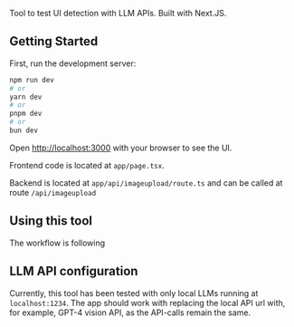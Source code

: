 Tool to test UI detection with LLM APIs. Built with Next.JS.

## Getting Started

First, run the development server:

```bash
npm run dev
# or
yarn dev
# or
pnpm dev
# or
bun dev
```

Open [http://localhost:3000](http://localhost:3000) with your browser to see the UI.

Frontend code is located at `app/page.tsx`.

Backend is located at `app/api/imageupload/route.ts` and can be called at route `/api/imageupload`

## Using this tool

The workflow is following

## LLM API configuration

Currently, this tool has been tested with only local LLMs running at `localhost:1234`. The app should work with replacing the local API url with, for example, GPT-4 vision API, as the API-calls remain the same.
